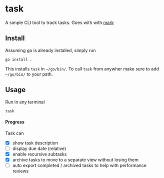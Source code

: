 # task

A simple CLI tool to track tasks. Goes with with [mark]()

## Install

Assuming go is already installed, simply run
```
go install .
```
This installs `task` in `~/go/bin/`. To call `task` from anywher
make sure to add `~/go/bin/` to your path.

## Usage

Run in any terminal
```
task
```


#### Progress

Task can
- [x] show task description
- [ ] display due date (relative)
- [x] enable recursive subtasks
- [x] archive tasks to move to a separate view without losing them
- [ ] auto export completed / archived tasks to help with performance reviews
